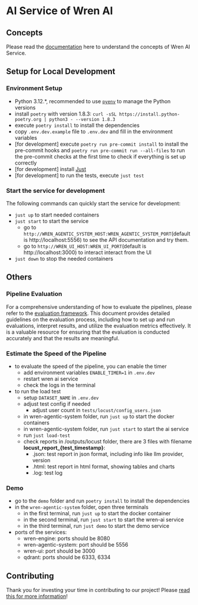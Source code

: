# AI Service of Wren AI

## Concepts

Please read the [documentation](https://docs.getwren.ai/concept/wren_ai_service) here to understand the concepts of Wren AI Service.

## Setup for Local Development

### Environment Setup

- Python 3.12.*, recommended to use [`pyenv`](https://github.com/pyenv/pyenv?tab=readme-ov-file#installation) to manage the Python versions
- install `poetry` with version 1.8.3: `curl -sSL https://install.python-poetry.org | python3 - --version 1.8.3`
- execute `poetry install` to install the dependencies
- copy `.env.dev.example` file to `.env.dev` and fill in the environment variables
- [for development] execute `poetry run pre-commit install` to install the pre-commit hooks and `poetry run pre-commit run --all-files` to run the pre-commit checks at the first time to check if everything is set up correctly
- [for development] install [Just](https://github.com/casey/just?tab=readme-ov-file#packages)
- [for development] to run the tests, execute `just test`

### Start the service for development

The following commands can quickly start the service for development:

- `just up` to start needed containers
- `just start` to start the service 
    - go to `http://WREN_AGENTIC_SYSTEM_HOST:WREN_AGENTIC_SYSTEM_PORT`(default is http://localhost:5556) to see the API 
    documentation and try them.
    - go to `http://WREN_UI_HOST:WREN_UI_PORT`(default is http://localhost:3000) to interact interact from the UI
- `just down` to stop the needed containers

## Others

### Pipeline Evaluation

For a comprehensive understanding of how to evaluate the pipelines, please refer to the [evaluation framework](./eval/README.md). This document provides detailed guidelines on the evaluation process, including how to set up and run evaluations, interpret results, and utilize the evaluation metrics effectively. It is a valuable resource for ensuring that the evaluation is conducted accurately and that the results are meaningful.

### Estimate the Speed of the Pipeline

- to evaluate the speed of the pipeline, you can enable the timer
  - add environment variables `ENABLE_TIMER=1` in `.env.dev`
  - restart wren ai service
  - check the logs in the terminal
- to run the load test
  - setup `DATASET_NAME` in `.env.dev`
  - adjust test config if needed
    - adjust user count in `tests/locust/config_users.json`
  - in wren-agentic-system folder, run `just up` to start the docker containers
  - in wren-agentic-system folder, run `just start` to start the ai service
  - run `just load-test`
  - check reports in /outputs/locust folder, there are 3 files with filename **locust_report_{test_timestamp}**:
    - .json: test report in json format, including info like llm provider, version
    - .html: test report in html format, showing tables and charts
    - .log: test log

### Demo

- go to the `demo` folder and run `poetry install` to install the dependencies
- in the `wren-agentic-system` folder, open three terminals
  - in the first terminal, run `just up` to start the docker container
  - in the second terminal, run `just start` to start the wren-ai service
  - in the third terminal, run `just demo` to start the demo service
- ports of the services:
  - wren-engine: ports should be 8080
  - wren-agentic-system: port should be 5556
  - wren-ui: port should be 3000
  - qdrant: ports should be 6333, 6334

## Contributing

Thank you for investing your time in contributing to our project! Please [read this for more information](CONTRIBUTING.md)!
